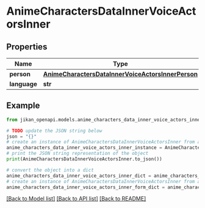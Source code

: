 # AnimeCharactersDataInnerVoiceActorsInner


## Properties

Name | Type | Description | Notes
------------ | ------------- | ------------- | -------------
**person** | [**AnimeCharactersDataInnerVoiceActorsInnerPerson**](AnimeCharactersDataInnerVoiceActorsInnerPerson.md) |  | [optional] 
**language** | **str** |  | [optional] 

## Example

```python
from jikan_openapi.models.anime_characters_data_inner_voice_actors_inner import AnimeCharactersDataInnerVoiceActorsInner

# TODO update the JSON string below
json = "{}"
# create an instance of AnimeCharactersDataInnerVoiceActorsInner from a JSON string
anime_characters_data_inner_voice_actors_inner_instance = AnimeCharactersDataInnerVoiceActorsInner.from_json(json)
# print the JSON string representation of the object
print(AnimeCharactersDataInnerVoiceActorsInner.to_json())

# convert the object into a dict
anime_characters_data_inner_voice_actors_inner_dict = anime_characters_data_inner_voice_actors_inner_instance.to_dict()
# create an instance of AnimeCharactersDataInnerVoiceActorsInner from a dict
anime_characters_data_inner_voice_actors_inner_form_dict = anime_characters_data_inner_voice_actors_inner.from_dict(anime_characters_data_inner_voice_actors_inner_dict)
```
[[Back to Model list]](../README.md#documentation-for-models) [[Back to API list]](../README.md#documentation-for-api-endpoints) [[Back to README]](../README.md)


